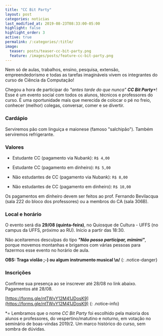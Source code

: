 ```yaml
---
title: "CC Bit Party"
layout: post
categories: noticias
last_modified_at: 2019-08-23T08:33:00-05:00
highlight: false
highlight_order: 3
active: true
permalink: /:categories/:title/
image:
  teaser: posts/teaser-cc-bit-party.png
  feature: /images/posts/feature-cc-bit-party.png
---
```


Nem só de aulas, trabalhos, ensino, pesquisa, extensão, empreendedorismo e todas as tarefas imagináveis vivem os integrantes do curso de Ciência da Computação!

Chegou a hora de participar do _"antes tarde do que nunca"_ ***CC Bit Party****! Esse é um evento social com todos os alunos, técnicos e professores do curso. É uma oportunidade mais que merecida de colocar o pé no freio, conhecer (melhor) colegas, conversar, comer e se divertir.

### Cardápio

Serviremos pão com linguiça e maionese (famoso "salchipão"). Também serviremos refrigerante.

### Valores

* Estudante CC (pagamento via Nubank): `R$ 4,00`

* Estudante CC (pagamento em dinheiro): `R$ 5,00`

* Não estudantes de CC (pagamento via Nubank): `R$ 8,00`

* Não estudantes de CC (pagamento em dinheiro): `R$ 10,00`

Os pagamentos em dinheiro devem ser feitos ao prof. Fernando Bevilacqua (sala 222 do bloco dos professores) ou a membros do CA (sala 306B).

### Local e horário

O evento será dia **29/08 (quinta-feira)**, no Quiosque de Cultura - UFFS (no campus da UFFS, próximo ao RU). Início a partir das 18:30.

Não aceitaremos desculpas do tipo ___"Não posso participar, mimimi"___, porque movemos montanhas e brigamos com várias pessoas para fazermos esse evento no horário de aula.

**OBS: Traga violão ;-) ou algum instrumento musical \o/**
{: .notice-danger}

### Inscrições

Confirme sua presença ao se inscrever até 28/08 no link abaixo. Pagamentos até 28/08.

[https://forms.gle/ntTWvY12M41JDosK9](https://forms.gle/ntTWvY12M41JDosK9)
{: .notice-info}

*= Lembramos que o nome _CC Bit Party_ foi escolhido pela maioria dos alunos e professores, do vespertino/matutino e noturno, em votação no seminário de boas-vindas 2019/2. Um marco histórico do curso, sem sombra de dúvidas.

